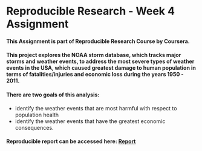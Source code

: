# Reproducible Research - Week 4 Assignment

#### This Assignment is part of Reproducible Research Course by Coursera.

#### This project explores the NOAA storm database, which tracks major storms and weather events, to address the most severe types of weather events in the USA, which caused greatest damage to human population in terms of fatalities/injuries and economic loss during the years 1950 - 2011.

#### There are two goals of this analysis:
- identify the weather events that are most harmful with respect to population health
- identify the weather events that have the greatest economic consequences.

#### Reproducible report can be accessed here: [Report](https://github.com/Pseudomonas94/reproducibleresearch/blob/master/Project%202/Reproducible%20Research%20Project%202.pdf)
